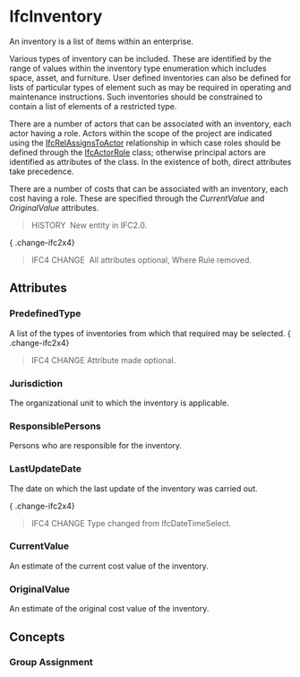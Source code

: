 # IfcInventory

An inventory is a list of items within an enterprise.

Various types of inventory can be included. These are identified by the range of values within the inventory type enumeration which includes space, asset, and furniture. User defined inventories can also be defined for lists of particular types of element such as may be required in operating and maintenance instructions. Such inventories should be constrained to contain a list of elements of a restricted type.  
  
There are a number of actors that can be associated with an inventory, each actor having a role. Actors within the scope of the project are indicated using the [IfcRelAssignsToActor](../../ifckernel/lexical/ifcrelassignstoactor.htm) relationship in which case roles should be defined through the [IfcActorRole](../../ifcactorresource/lexical/ifcactorrole.htm) class; otherwise principal actors are identified as attributes of the class. In the existence of both, direct attributes take precedence.  
  
There are a number of costs that can be associated with an inventory, each cost having a role. These are specified through the _CurrentValue_ and _OriginalValue_ attributes.

> HISTORY&nbsp; New entity in IFC2.0.

{ .change-ifc2x4}
> IFC4 CHANGE&nbsp; All attributes optional, Where Rule removed.

## Attributes

### PredefinedType
A list of the types of inventories from which that required may be selected.
{ .change-ifc2x4}
> IFC4 CHANGE Attribute made optional.

### Jurisdiction
The organizational unit to which the inventory is applicable.

### ResponsiblePersons
Persons who are responsible for the inventory.

### LastUpdateDate
The date on which the last update of the inventory was carried out.

{ .change-ifc2x4}
> IFC4 CHANGE Type changed from IfcDateTimeSelect.

### CurrentValue
An estimate of the current cost value of the inventory.

### OriginalValue
An estimate of the original cost value of the inventory.

## Concepts

### Group Assignment


